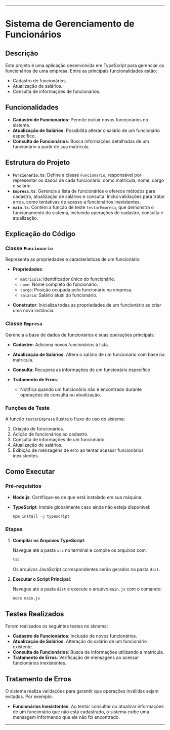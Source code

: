 ---

# Sistema de Gerenciamento de Funcionários

## Descrição

Este projeto é uma aplicação desenvolvida em TypeScript para gerenciar os funcionários de uma empresa. Entre as principais funcionalidades estão:

- Cadastro de funcionários.
- Atualização de salários.
- Consulta de informações de funcionários.

## Funcionalidades

- **Cadastro de Funcionários**: Permite incluir novos funcionários no sistema.
- **Atualização de Salários**: Possibilita alterar o salário de um funcionário específico.
- **Consulta de Funcionários**: Busca informações detalhadas de um funcionário a partir de sua matrícula.

## Estrutura do Projeto

- **`Funcionario.ts`**: Define a classe `Funcionario`, responsável por representar os dados de cada funcionário, como matrícula, nome, cargo e salário.
- **`Empresa.ts`**: Gerencia a lista de funcionários e oferece métodos para cadastro, atualização de salários e consulta. Inclui validações para tratar erros, como tentativas de acesso a funcionários inexistentes.
- **`main.ts`**: Contém a função de teste `testarEmpresa`, que demonstra o funcionamento do sistema, incluindo operações de cadastro, consulta e atualização.

## Explicação do Código

### Classe `Funcionario`

Representa as propriedades e características de um funcionário:

- **Propriedades**:
  - `matricula`: Identificador único do funcionário.
  - `nome`: Nome completo do funcionário.
  - `cargo`: Posição ocupada pelo funcionário na empresa.
  - `salario`: Salário atual do funcionário.

- **Construtor**: Inicializa todas as propriedades de um funcionário ao criar uma nova instância.

### Classe `Empresa`

Gerencia a base de dados de funcionários e suas operações principais:

- **Cadastro**: Adiciona novos funcionários à lista.
- **Atualização de Salários**: Altera o salário de um funcionário com base na matrícula.
- **Consulta**: Recupera as informações de um funcionário específico.

- **Tratamento de Erros**:
  - Notifica quando um funcionário não é encontrado durante operações de consulta ou atualização.

### Funções de Teste

A função `testarEmpresa` ilustra o fluxo de uso do sistema:

1. Criação de funcionários.
2. Adição de funcionários ao cadastro.
3. Consulta de informações de um funcionário.
4. Atualização de salários.
5. Exibição de mensagens de erro ao tentar acessar funcionários inexistentes.

## Como Executar

### Pré-requisitos

- **Node.js**: Certifique-se de que está instalado em sua máquina.
- **TypeScript**: Instale globalmente caso ainda não esteja disponível:

  ```bash
  npm install -g typescript
  ```

### Etapas

1. **Compilar os Arquivos TypeScript**:

   Navegue até a pasta `src` no terminal e compile os arquivos com:

   ```bash
   tsc
   ```

   Os arquivos JavaScript correspondentes serão gerados na pasta `dist`.

2. **Executar o Script Principal**:

   Navegue até a pasta `dist` e execute o arquivo `main.js` com o comando:

   ```bash
   node main.js
   ```

## Testes Realizados

Foram realizados os seguintes testes no sistema:

- **Cadastro de Funcionários**: Inclusão de novos funcionários.
- **Atualização de Salários**: Alteração do salário de um funcionário existente.
- **Consulta de Funcionários**: Busca de informações utilizando a matrícula.
- **Tratamento de Erros**: Verificação de mensagens ao acessar funcionários inexistentes.

## Tratamento de Erros

O sistema realiza validações para garantir que operações inválidas sejam evitadas. Por exemplo:

- **Funcionários Inexistentes**: Ao tentar consultar ou atualizar informações de um funcionário que não está cadastrado, o sistema exibe uma mensagem informando que ele não foi encontrado.

--- 